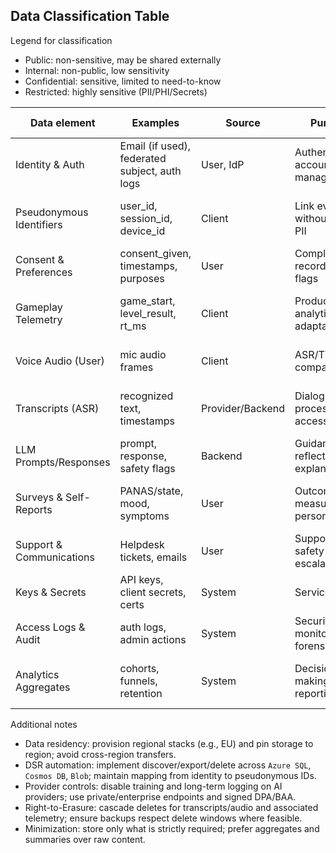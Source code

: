 ## Data Classification Table

Legend for classification
- Public: non-sensitive, may be shared externally
- Internal: non-public, low sensitivity
- Confidential: sensitive, limited to need-to-know
- Restricted: highly sensitive (PII/PHI/Secrets)

| Data element | Examples | Source | Purpose | Lawful basis / Reg. | Classification | Storage location | Retention | Access | Controls |
|---|---|---|---|---|---|---|---|---|---|
| Identity & Auth | Email (if used), federated subject, auth logs | User, IdP | Authentication, account management | GDPR: Contract/Consent; HIPAA: non-PHI | Restricted (PII) | Azure AD B2C; minimal in Azure SQL | Until account deletion + legal holds | Support (limited), Security, System | TLS, hashed IDs, MFA, RBAC, data minimization |
| Pseudonymous Identifiers | user_id, session_id, device_id | Client | Link events without direct PII | GDPR: Legitimate interests (de-identified) | Confidential | Cosmos DB | 24 months (raw), aggregates longer | Analytics, System | Pseudonymization, key rotation, TTL |
| Consent & Preferences | consent_given, timestamps, purposes | User | Compliance record, feature flags | GDPR: Consent; HIPAA: Admin record | Restricted (PII/Regulated) | Azure SQL | 7 years or policy | Compliance, Limited Admin | Encryption at rest, audit trail, immutable logs |
| Gameplay Telemetry | game_start, level_result, rt_ms | Client | Product analytics, adaptation | GDPR: Legitimate interests; minimal | Internal/Confidential | Cosmos DB | 12–24 months | Analytics (aggregate), System | Redaction on client, schema validation, IP allowlist |
| Voice Audio (User) | mic audio frames | Client | ASR/TTS for companion | GDPR: Consent; HIPAA: potential PHI | Restricted (PHI possible) | Transient; optional Blob (if enabled) | Default 0–30 days (configurable) | System; no general access | Provider logging disabled, regional routing, KMS keys |
| Transcripts (ASR) | recognized text, timestamps | Provider/Backend | Dialogue processing, accessibility | GDPR: Consent | Restricted (PHI possible) | Cosmos DB (scoped) or transient only | Default 0–90 days or disabled | System; minimal analysts (if approved) | Content redaction, policy filters, DLP |
| LLM Prompts/Responses | prompt, response, safety flags | Backend | Guidance, reflection, explanations | GDPR: Consent/Legit. interests | Confidential/Restricted | Cosmos DB (minimal), or disabled | 0–90 days (summary only) | System | Training opt-out, no logging, prompt scrubbing |
| Surveys & Self-Reports | PANAS/state, mood, symptoms | User | Outcome measures, personalization | GDPR: Explicit consent; HIPAA PHI | Restricted (PHI) | Azure SQL | 5 years (clinical validation window) | Clinical advisors (limited), Compliance | Access segregation, column-level encryption |
| Support & Communications | Helpdesk tickets, emails | User | Support, safety escalation | GDPR: Legitimate interests/Consent | Confidential/Restricted | Helpdesk SaaS (HIPAA-ready) | 2 years | Support, Compliance | DLP, role-based views, redaction tools |
| Keys & Secrets | API keys, client secrets, certs | System | Service auth | N/A | Restricted (Secrets) | Key Vault | Rotation ≤90 days | DevOps (limited) | HSM-backed, access policies, JIT elevation |
| Access Logs & Audit | auth logs, admin actions | System | Security monitoring, forensics | Legal obligation | Confidential | Log Analytics/SIEM | 180–365 days | Security | Tamper-evident, alerting, IP allowlists |
| Analytics Aggregates | cohorts, funnels, retention | System | Decision-making, reporting | Legitimate interests | Internal | BI workspace | Indefinite (de-identified) | Product, Exec | k-anonymity thresholds, suppression of small n |

Additional notes
- Data residency: provision regional stacks (e.g., EU) and pin storage to region; avoid cross-region transfers.
- DSR automation: implement discover/export/delete across `Azure SQL`, `Cosmos DB`, `Blob`; maintain mapping from identity to pseudonymous IDs.
- Provider controls: disable training and long-term logging on AI providers; use private/enterprise endpoints and signed DPA/BAA.
- Right-to-Erasure: cascade deletes for transcripts/audio and associated telemetry; ensure backups respect delete windows where feasible.
- Minimization: store only what is strictly required; prefer aggregates and summaries over raw content.

